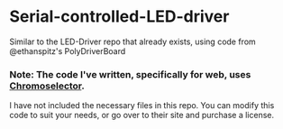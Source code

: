 Serial-controlled-LED-driver
============================

Similar to the LED-Driver repo that already exists, using code from @ethanspitz's PolyDriverBoard


### Note: The code I've written, specifically for web, uses [Chromoselector](http://chromoselector.com/).
I have not included the necessary files in this repo. You can modify this code to suit your needs, or go over to their site and purchase a license.